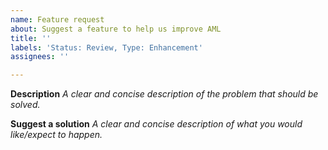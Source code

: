 ```yaml
---
name: Feature request
about: Suggest a feature to help us improve AML
title: ''
labels: 'Status: Review, Type: Enhancement'
assignees: ''

---
```


**Description**
*A clear and concise description of the problem that should be solved.*

**Suggest a solution**
*A clear and concise description of what you would like/expect to happen.*
